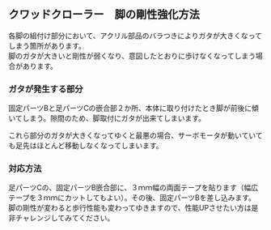 ## クワッドクローラー　脚の剛性強化方法

各脚の組付け部分において、アクリル部品のバラつきによりガタが大きくなってしまう箇所があります。  
脚のガタが大きいと剛性が弱くなり、意図したとおりに歩けなくなってしまう場合があります。

### ガタが発生する部分
固定パーツBと足パーツCの嵌合部２か所、本体に取り付けたとき脚が前後に傾いてしまう。隙間のため、脚取付にガタが出来てしまいます。

これら部分のガタが大きくなってゆくと最悪の場合、サーボモータが動いていても足先はほとんど移動しなくなってしまいます。  

### 対応方法
足パーツCの、固定パーツB嵌合部に、３ｍｍ幅の両面テープを貼ります（幅広テープを３ｍｍにカットしてもよい）。その後、固定パーツBを差し込みます。　
脚の剛性が変わると歩行性能も変わってゆきますので、性能UPさせたい方は是非チャレンジしてみてください。

